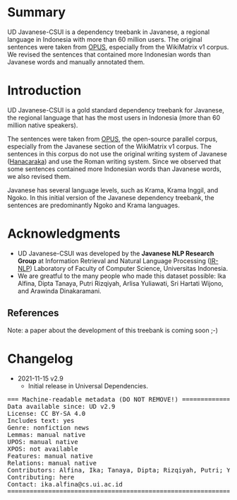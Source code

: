# Summary

UD Javanese-CSUI is a dependency treebank in Javanese, a regional language in Indonesia with more than 60 million users. The original sentences were taken from [OPUS](https://opus.nlpl.eu/), especially from the WikiMatrix v1 corpus. We revised the sentences that contained more Indonesian words than Javanese words and manually annotated them. 

# Introduction

UD Javanese-CSUI is a gold standard dependency treebank for Javanese, the regional language that has the most users in Indonesia (more than 60 million native speakers). 

The sentences were taken from [OPUS](https://opus.nlpl.eu/), the open-source parallel corpus, especially from the Javanese section of the WikiMatrix v1 corpus. The sentences in this corpus do not use the original writing system of Javanese ([Hanacaraka](https://id.wikipedia.org/wiki/Aksara_Jawa)) and use the Roman writing system. Since we observed that some sentences contained more Indonesian words than Javanese words, we also revised them.

Javanese has several language levels, such as Krama, Krama Inggil, and Ngoko. In this initial version of the Javanese dependency treebank, the sentences are predominantly Ngoko and Krama languages.

# Acknowledgments

* UD Javanese-CSUI was developed by the **Javanese NLP Research Group** at Information Retrieval and Natural Language Processing ([IR-NLP](https://ir.cs.ui.ac.id)) Laboratory of Faculty of Computer Science, Universitas Indonesia. 
* We are greatful to the many people who made this dataset possible: Ika Alfina, Dipta Tanaya, Putri Rizqiyah, Arlisa Yuliawati, Sri Hartati Wijono, and Arawinda Dinakaramani.


## References

Note: a paper about the development of this treebank is coming soon ;-)


# Changelog

* 2021-11-15 v2.9
  * Initial release in Universal Dependencies.


<pre>
=== Machine-readable metadata (DO NOT REMOVE!) ================================
Data available since: UD v2.9
License: CC BY-SA 4.0
Includes text: yes
Genre: nonfiction news
Lemmas: manual native
UPOS: manual native
XPOS: not available
Features: manual native
Relations: manual native
Contributors: Alfina, Ika; Tanaya, Dipta; Rizqiyah, Putri; Yuliawati, Arlisa; Wijono, Sri Hartati; Dinakaramani, Arawinda
Contributing: here
Contact: ika.alfina@cs.ui.ac.id
===============================================================================
</pre>
